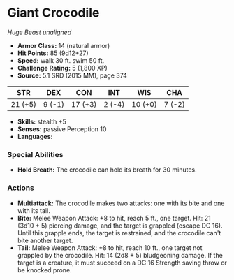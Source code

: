 # Giant Crocodile

*Huge* *Beast* *unaligned*

- **Armor Class:** 14 (natural armor)
- **Hit Points:** 85 (9d12+27)
- **Speed:** walk 30 ft. swim 50 ft.
- **Challenge Rating:** 5 (1,800 XP)
- **Source:** 5.1 SRD (2015 MM), page 374

| STR | DEX | CON | INT | WIS | CHA |
| --- | --- | --- | --- | --- | --- |
| 21 (+5) | 9 (-1) | 17 (+3) | 2 (-4) | 10 (+0) | 7 (-2) |

- **Skills:** stealth +5
- **Senses:** passive Perception 10
- **Languages:** 

### Special Abilities

- **Hold Breath:** The crocodile can hold its breath for 30 minutes.

### Actions

- **Multiattack:** The crocodile makes two attacks: one with its bite and one with its tail.
- **Bite:** Melee Weapon Attack: +8 to hit, reach 5 ft., one target. Hit: 21 (3d10 + 5) piercing damage, and the target is grappled (escape DC 16). Until this grapple ends, the target is restrained, and the crocodile can't bite another target.
- **Tail:** Melee Weapon Attack: +8 to hit, reach 10 ft., one target not grappled by the crocodile. Hit: 14 (2d8 + 5) bludgeoning damage. If the target is a creature, it must succeed on a DC 16 Strength saving throw or be knocked prone.



